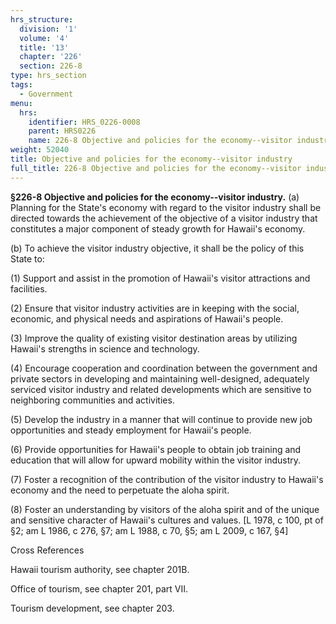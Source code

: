 ```yaml
---
hrs_structure:
  division: '1'
  volume: '4'
  title: '13'
  chapter: '226'
  section: 226-8
type: hrs_section
tags:
  - Government
menu:
  hrs:
    identifier: HRS_0226-0008
    parent: HRS0226
    name: 226-8 Objective and policies for the economy--visitor industry
weight: 52040
title: Objective and policies for the economy--visitor industry
full_title: 226-8 Objective and policies for the economy--visitor industry
---
```

**§226-8 Objective and policies for the economy--visitor industry.** (a) Planning for the State's economy with regard to the visitor industry shall be directed towards the achievement of the objective of a visitor industry that constitutes a major component of steady growth for Hawaii's economy.

(b) To achieve the visitor industry objective, it shall be the policy of this State to:

(1) Support and assist in the promotion of Hawaii's visitor attractions and facilities.

(2) Ensure that visitor industry activities are in keeping with the social, economic, and physical needs and aspirations of Hawaii's people.

(3) Improve the quality of existing visitor destination areas by utilizing Hawaii's strengths in science and technology.

(4) Encourage cooperation and coordination between the government and private sectors in developing and maintaining well-designed, adequately serviced visitor industry and related developments which are sensitive to neighboring communities and activities.

(5) Develop the industry in a manner that will continue to provide new job opportunities and steady employment for Hawaii's people.

(6) Provide opportunities for Hawaii's people to obtain job training and education that will allow for upward mobility within the visitor industry.

(7) Foster a recognition of the contribution of the visitor industry to Hawaii's economy and the need to perpetuate the aloha spirit.

(8) Foster an understanding by visitors of the aloha spirit and of the unique and sensitive character of Hawaii's cultures and values. [L 1978, c 100, pt of §2; am L 1986, c 276, §7; am L 1988, c 70, §5; am L 2009, c 167, §4]

Cross References

Hawaii tourism authority, see chapter 201B.

Office of tourism, see chapter 201, part VII.

Tourism development, see chapter 203.